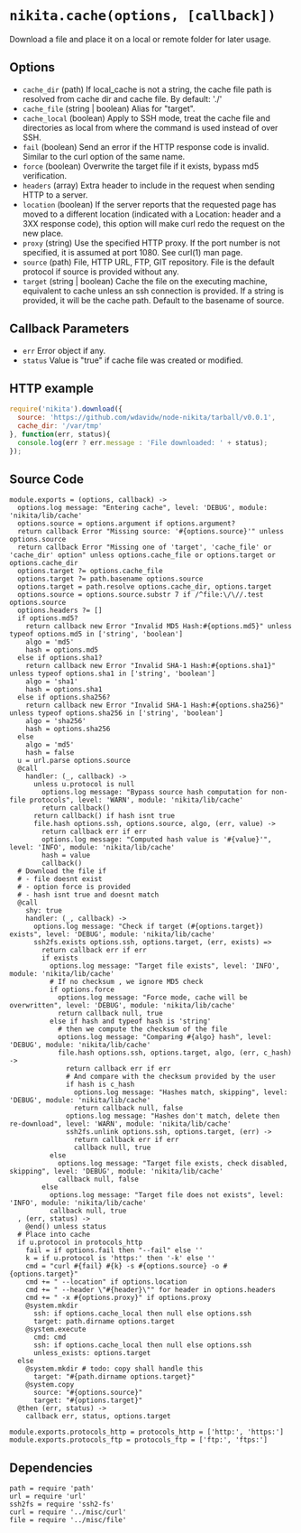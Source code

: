 
# `nikita.cache(options, [callback])`

Download a file and place it on a local or remote folder for later usage.

## Options

*   `cache_dir` (path)
    If local_cache is not a string, the cache file path is resolved from cache dir and cache file.
    By default: './'
*   `cache_file` (string | boolean)
    Alias for "target".
*   `cache_local` (boolean)
    Apply to SSH mode, treat the cache file and directories as local from where
    the command is used instead of over SSH.
*   `fail` (boolean)
    Send an error if the HTTP response code is invalid. Similar to the curl
    option of the same name.
*   `force` (boolean)
    Overwrite the target file if it exists, bypass md5 verification.
*   `headers` (array)
    Extra header  to include in the request when sending HTTP to a server.
*   `location` (boolean)
    If the server reports that the requested page has moved to a different
    location (indicated with a Location: header and a 3XX response code), this
    option will make curl redo the request on the new place.
*   `proxy` (string)
    Use the specified HTTP proxy. If the port number is not specified, it is
    assumed at port 1080. See curl(1) man page.
*   `source` (path)
    File, HTTP URL, FTP, GIT repository. File is the default protocol if source
    is provided without any.
*   `target` (string | boolean)
    Cache the file on the executing machine, equivalent to cache unless an ssh
    connection is provided. If a string is provided, it will be the cache path.
    Default to the basename of source.

## Callback Parameters

*   `err`
    Error object if any.
*   `status`
    Value is "true" if cache file was created or modified.

## HTTP example

```js
require('nikita').download({
  source: 'https://github.com/wdavidw/node-nikita/tarball/v0.0.1',
  cache_dir: '/var/tmp'
}, function(err, status){
  console.log(err ? err.message : 'File downloaded: ' + status);
});
```

## Source Code

    module.exports = (options, callback) ->
      options.log message: "Entering cache", level: 'DEBUG', module: 'nikita/lib/cache'
      options.source = options.argument if options.argument?
      return callback Error "Missing source: '#{options.source}'" unless options.source
      return callback Error "Missing one of 'target', 'cache_file' or 'cache_dir' option" unless options.cache_file or options.target or options.cache_dir
      options.target ?= options.cache_file
      options.target ?= path.basename options.source
      options.target = path.resolve options.cache_dir, options.target
      options.source = options.source.substr 7 if /^file:\/\//.test options.source
      options.headers ?= []
      if options.md5?
        return callback new Error "Invalid MD5 Hash:#{options.md5}" unless typeof options.md5 in ['string', 'boolean']
        algo = 'md5'
        hash = options.md5
      else if options.sha1?
        return callback new Error "Invalid SHA-1 Hash:#{options.sha1}" unless typeof options.sha1 in ['string', 'boolean']
        algo = 'sha1'
        hash = options.sha1
      else if options.sha256?
        return callback new Error "Invalid SHA-1 Hash:#{options.sha256}" unless typeof options.sha256 in ['string', 'boolean']
        algo = 'sha256'
        hash = options.sha256
      else
        algo = 'md5'
        hash = false
      u = url.parse options.source
      @call
        handler: (_, callback) ->
          unless u.protocol is null
            options.log message: "Bypass source hash computation for non-file protocols", level: 'WARN', module: 'nikita/lib/cache'
            return callback()
          return callback() if hash isnt true
          file.hash options.ssh, options.source, algo, (err, value) ->
            return callback err if err
            options.log message: "Computed hash value is '#{value}'", level: 'INFO', module: 'nikita/lib/cache'
            hash = value
            callback()
      # Download the file if
      # - file doesnt exist
      # - option force is provided
      # - hash isnt true and doesnt match
      @call
        shy: true
        handler: (_, callback) ->
          options.log message: "Check if target (#{options.target}) exists", level: 'DEBUG', module: 'nikita/lib/cache'
          ssh2fs.exists options.ssh, options.target, (err, exists) =>
            return callback err if err
            if exists
              options.log message: "Target file exists", level: 'INFO', module: 'nikita/lib/cache'
              # If no checksum , we ignore MD5 check
              if options.force
                options.log message: "Force mode, cache will be overwritten", level: 'DEBUG', module: 'nikita/lib/cache'
                return callback null, true
              else if hash and typeof hash is 'string'
                # then we compute the checksum of the file
                options.log message: "Comparing #{algo} hash", level: 'DEBUG', module: 'nikita/lib/cache'
                file.hash options.ssh, options.target, algo, (err, c_hash) ->
                  return callback err if err
                  # And compare with the checksum provided by the user
                  if hash is c_hash
                    options.log message: "Hashes match, skipping", level: 'DEBUG', module: 'nikita/lib/cache'
                    return callback null, false
                  options.log message: "Hashes don't match, delete then re-download", level: 'WARN', module: 'nikita/lib/cache'
                  ssh2fs.unlink options.ssh, options.target, (err) ->
                    return callback err if err
                    callback null, true
              else
                options.log message: "Target file exists, check disabled, skipping", level: 'DEBUG', module: 'nikita/lib/cache'
                callback null, false
            else
              options.log message: "Target file does not exists", level: 'INFO', module: 'nikita/lib/cache'
              callback null, true
      , (err, status) ->
        @end() unless status
      # Place into cache
      if u.protocol in protocols_http
        fail = if options.fail then "--fail" else ''
        k = if u.protocol is 'https:' then '-k' else ''
        cmd = "curl #{fail} #{k} -s #{options.source} -o #{options.target}"
        cmd += " --location" if options.location
        cmd += " --header \"#{header}\"" for header in options.headers
        cmd += " -x #{options.proxy}" if options.proxy
        @system.mkdir
          ssh: if options.cache_local then null else options.ssh
          target: path.dirname options.target
        @system.execute
          cmd: cmd
          ssh: if options.cache_local then null else options.ssh
          unless_exists: options.target
      else
        @system.mkdir # todo: copy shall handle this
          target: "#{path.dirname options.target}"
        @system.copy
          source: "#{options.source}"
          target: "#{options.target}"
      @then (err, status) ->
        callback err, status, options.target

    module.exports.protocols_http = protocols_http = ['http:', 'https:']
    module.exports.protocols_ftp = protocols_ftp = ['ftp:', 'ftps:']

## Dependencies

    path = require 'path'
    url = require 'url'
    ssh2fs = require 'ssh2-fs'
    curl = require '../misc/curl'
    file = require '../misc/file'
